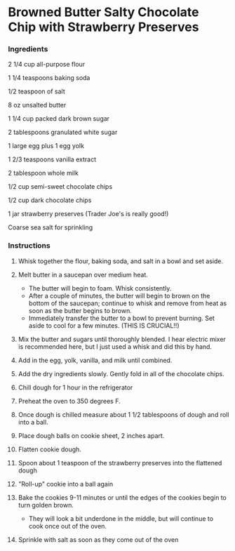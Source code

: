 # Browned Butter Salty Chocolate Chip with Strawberry Preserves

### Ingredients
2 1/4 cup all-purpose flour

1 1/4 teaspoons baking soda

1/2 teaspoon of salt

8 oz unsalted butter

1 1/4 cup packed dark brown sugar

2 tablespoons granulated white sugar

1 large egg plus 1 egg yolk

1 2/3 teaspoons vanilla extract

2 tablespoon whole milk

1/2 cup semi-sweet chocolate chips

1/2 cup dark chocolate chips

1 jar strawberry preserves (Trader Joe's is really good!)

Coarse sea salt for sprinkling

### Instructions
1. Whisk together the flour, baking soda, and salt in a bowl and set aside.
2. Melt butter in a saucepan over medium heat.
	* The butter will begin to foam. Whisk consistently.
	* After a couple of minutes, the butter will begin to brown on the bottom of the saucepan; continue to whisk and remove from heat as soon as the butter begins to brown.
	* Immediately transfer the butter to a bowl to prevent burning. Set aside to cool for a few minutes. (THIS IS CRUCIAL!!)

3. Mix the butter and sugars until thoroughly blended. I hear electric mixer is recommended here, but I just used a whisk and did this by hand.
4. Add in the egg, yolk, vanilla, and milk until combined.
5. Add the dry ingredients slowly. Gently fold in all of the chocolate chips.
6. Chill dough for 1 hour in the refrigerator
7. Preheat the oven to 350 degrees F.
8. Once dough is chilled measure about 1 1/2 tablespoons of dough and roll into a ball.
9. Place dough balls on cookie sheet, 2 inches apart.
10. Flatten cookie dough.
11. Spoon about 1 teaspoon of the strawberry preserves into the flattened dough
12. "Roll-up" cookie into a ball again
13. Bake the cookies 9-11 minutes or until the edges of the cookies begin to turn golden brown.
	* They will look a bit underdone in the middle, but will continue to cook once out of the oven.
14. Sprinkle with salt as soon as they come out of the oven

